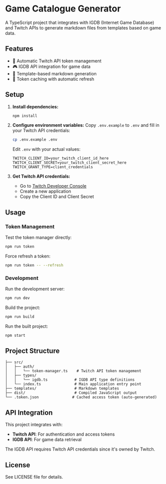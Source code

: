 # Game Catalogue Generator

A TypeScript project that integrates with IGDB (Internet Game Database) and Twitch APIs to generate markdown files from templates based on game data.

## Features

- 🔑 Automatic Twitch API token management
- 🎮 IGDB API integration for game data
- 📝 Template-based markdown generation
- 🔄 Token caching with automatic refresh

## Setup

1. **Install dependencies:**
   ```bash
   npm install
   ```

2. **Configure environment variables:**
   Copy `.env.example` to `.env` and fill in your Twitch API credentials:
   ```bash
   cp .env.example .env
   ```
   
   Edit `.env` with your actual values:
   ```
   TWITCH_CLIENT_ID=your_twitch_client_id_here
   TWITCH_CLIENT_SECRET=your_twitch_client_secret_here
   TWITCH_GRANT_TYPE=client_credentials
   ```

3. **Get Twitch API credentials:**
   - Go to [Twitch Developer Console](https://dev.twitch.tv/console)
   - Create a new application
   - Copy the Client ID and Client Secret

## Usage

### Token Management

Test the token manager directly:
```bash
npm run token
```

Force refresh a token:
```bash
npm run token -- --refresh
```

### Development

Run the development server:
```bash
npm run dev
```

Build the project:
```bash
npm run build
```

Run the built project:
```bash
npm start
```

## Project Structure

```
├── src/
│   ├── auth/
│   │   └── token-manager.ts    # Twitch API token management
│   ├── types/
│   │   └── igdb.ts            # IGDB API type definitions
│   └── index.ts               # Main application entry point
├── templates/                 # Markdown templates
├── dist/                      # Compiled JavaScript output
└── .token.json               # Cached access token (auto-generated)
```

## API Integration

This project integrates with:

- **Twitch API**: For authentication and access tokens
- **IGDB API**: For game data retrieval

The IGDB API requires Twitch API credentials since it's owned by Twitch.

## License

See LICENSE file for details.